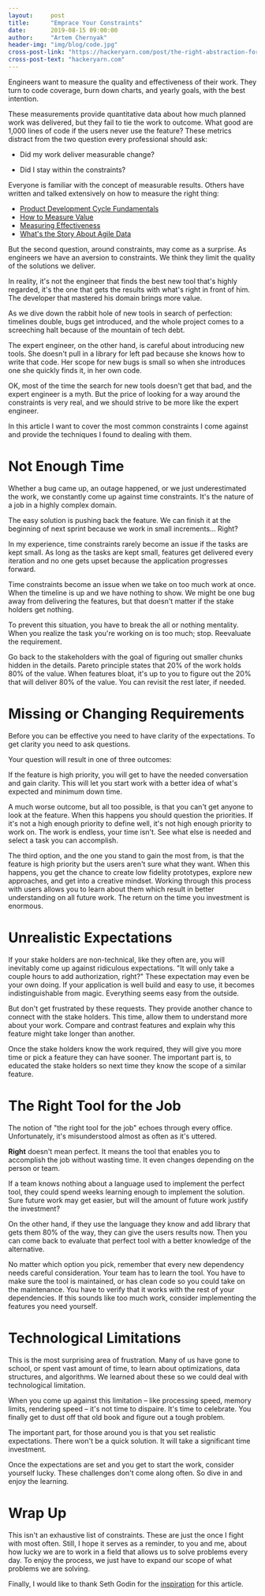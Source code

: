 ```yaml
---
layout:     post
title:      "Emprace Your Constraints"
date:       2019-08-15 09:00:00
author:     "Artem Chernyak"
header-img: "img/blog/code.jpg"
cross-post-link: "https://hackeryarn.com/post/the-right-abstraction-for-lambdas/"
cross-post-text: "hackeryarn.com"
---
```


Engineers want to measure the quality and effectiveness of their work. They
turn to code coverage, burn down charts, and yearly goals, with the best
intention.

These measurements provide quantitative data about how much planned work was
delivered, but they fail to tie the work to outcome. What good are 1,000
lines of code if the users never use the feature? These metrics distract from
the two question every professional should ask:

-   Did my work deliver measurable change?

-   Did I stay within the constraints?

Everyone is familiar with the concept of measurable results. Others have written
and talked extensively on how to measure the right thing: 

-   [Product Development Cycle Fundamentals](https://blog.ycombinator.com/product-development-cycle-fundamentals/)
-   [How to Measure Value](https://www.thoughtworks.com/insights/blog/how-measure-value)
-   [Measuring Effectiveness](https://medium.com/@LyndhurstGroup/measuring-effectiveness-fe84b08d9035)
-   [What's the Story About Agile Data](https://www.agilealliance.org/resources/videos/whats-the-story-about-agile-data/)

But the second question, around constraints, may come as a surprise. As
engineers we have an aversion to constraints. We think they limit the quality of
the solutions we deliver.

In reality, it's not the engineer that finds the best new tool that's highly
regarded, it's the one that gets the results with what's right in front of
him. The developer that mastered his domain brings more value.

As we dive down the rabbit hole of new tools in search of perfection: timelines
double, bugs get introduced, and the whole project comes to a screeching halt
because of the mountain of tech debt.

The expert engineer, on the other hand, is careful about introducing new tools.
She doesn't pull in a library for left pad because she knows how to write
that code. Her scope for new bugs is small so when she introduces one she
quickly finds it, in her own code.

OK, most of the time the search for new tools doesn't get that bad, and the expert
engineer is a myth. But the price of looking for a way around the constraints is
very real, and we should strive to be more like the expert engineer.

In this article I want to cover the most common constraints I come against 
and provide the techniques I found to dealing with them.

# Not Enough Time

Whether a bug came up, an outage happened, or we just underestimated the work,
we constantly come up against time constraints. It's the nature of a job in a
highly complex domain.

The easy solution is pushing back the feature. We can finish it at the beginning of
next sprint because we work in small increments&#x2026; Right?

In my experience, time constraints rarely become an issue if the tasks are kept
small. As long as the tasks are kept small, features get delivered every
iteration and no one gets upset because the application progresses forward.

Time constraints become an issue when we take on too much work at once. When the
timeline is up and we have nothing to show. We might be one bug away from
delivering the features, but that doesn't matter if the stake holders get
nothing.

To prevent this situation, you have to break the all or nothing mentality. When
you realize the task you're working on is too much; stop. Reevaluate the
requirement.

Go back to the stakeholders with the goal of figuring out smaller chunks hidden
in the details. Pareto principle states that 20% of the work holds 80% of the
value. When features bloat, it's up to you to figure out the 20% that will
deliver 80% of the value. You can revisit the rest later, if needed.

# Missing or Changing Requirements

Before you can be effective you need to have clarity of the expectations. To get
clarity you need to ask questions.

Your question will result in one of three outcomes:

If the feature is high priority, you will get to have the needed conversation 
and gain clarity. This will let you start work with a better idea of what's
expected and minimum down time.

A much worse outcome, but all too possible, is that you can't get anyone to look
at the feature. When this happens you should question the priorities. If it's
not a high enough priority to define well, it's not high enough priority to work
on. The work is endless, your time isn't. See what else is needed and select
a task you can accomplish.

The third option, and the one you stand to gain the most from, is that the
feature is high priority but the users aren't sure what they want. When this
happens, you get the chance to create low fidelity prototypes, explore new
approaches, and get into a creative mindset. Working through this process with
users allows you to learn about them which result in better understanding on all
future work. The return on the time you investment is enormous.

# Unrealistic Expectations

If your stake holders are non-technical, like they often are, you will
inevitably come up against ridiculous expectations. "It will only take a couple
hours to add authorization, right?" These expectation may even be your own
doing. If your application is well build and easy to use, it becomes
indistinguishable from magic. Everything seems easy from the outside.

But don't get frustrated by these requests. They provide another chance to
connect with the stake holders. This time, allow them to understand more about
your work. Compare and contrast features and explain why this feature might take
longer than another.

Once the stake holders know the work required, they will give you more time or
pick a feature they can have sooner. The important part is, to educated the
stake holders so next time they know the scope of a similar feature.

# The Right Tool for the Job

The notion of "the right tool for the job" echoes through every office.
Unfortunately, it's misunderstood almost as often as it's uttered.

**Right** doesn't mean perfect. It means the tool that enables you to accomplish
the job without wasting time. It even changes depending on the person or team.

If a team knows nothing about a language used to implement the perfect tool,
they could spend weeks learning enough to implement the solution. Sure future
work may get easier, but will the amount of future work justify the investment?

On the other hand, if they use the language they know and add library that gets
them 80% of the way, they can give the users results now. Then you can come back
to evaluate that perfect tool with a better knowledge of the alternative.

No matter which option you pick, remember that every new dependency needs careful
consideration. Your team has to learn the tool. You have to make sure the
tool is maintained, or has clean code so you could take on the maintenance. You
have to verify that it works with the rest of your dependencies. If this sounds
like too much work, consider implementing the features you need yourself.

# Technological Limitations

This is the most surprising area of frustration. Many of us have gone to school,
or spent vast amount of time, to learn about optimizations, data structures, and
algorithms. We learned about these so we could deal with technological limitation.

When you come up against this limitation &#x2013; like processing speed, memory
limits, rendering speed &#x2013; it's not time to dispaire. It's time to celebrate.
You finally get to dust off that old book and figure out a tough problem.

The important part, for those around you is that you set realistic expectations.
There won't be a quick solution. It will take a significant time investment.

Once the expectations are set and you get to start the work, consider yourself
lucky. These challenges don't come along often. So dive in and enjoy the
learning.

# Wrap Up

This isn't an exhaustive list of constraints. These are just the once I fight
with most often. Still, I hope it serves as a reminder, to you and me, about how
lucky we are to work in a field that allows us to solve problems every day. To
enjoy the process, we just have to expand our scope of what problems we are
solving.

Finally, I would like to thank Seth Godin for the [inspiration](https://seths.blog/2019/06/constraints-and-measurement/) for this article.
